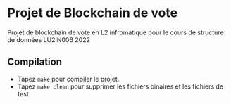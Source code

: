 # Projet de Blockchain de vote
Projet de blockchain de vote en L2 infromatique pour le cours de structure de données
LU2IN006 2022

## Compilation

- Tapez `make` pour compiler le projet. 
- Tapez `make clean` pour supprimer les fichiers binaires et les fichiers de test
